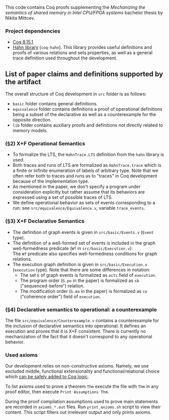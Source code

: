 This code contains Coq proofs supplementing the _Mechanizing the semantics of shared memory
in Intel CPU/FPGA systems_ bachelor thesis by Nikita Mittcev.
<!-- More on the artifact constructed from the code (including a VM image and installation guidelines) are stated in [ARTIFACT.md](ARTIFACT.md). -->

### Project dependencies
* [Coq 8.15.1](https://coq.inria.fr)
* [Hahn library](https://github.com/vafeiadis/hahn) (`coq-hahn`). This library provides useful definitions and proofs of various relations and sets properties, as well as a general trace definition used throughout the development.

## List of paper claims and definitions supported by the artifact
	
The overall structure of Coq development in `src` folder is as follows:	

- `basic` folder contains general definitions.
- `equivalence` folder contains definitions a proof of operational definitions being a subset of the declarative as well as a counterexample for the opposite direction.
- `lib` folder contains auxiliary proofs and definitions not directly related to memory models. 
### (§2) X+F Operational Semantics
- To formalize the LTS, the `HahnTrace.LTS` definition from the `hahn` library is used. 
- Both traces and runs of LTS are formalized as `HahnTrace.trace` which is a finite or infinite enumeration of labels of arbitrary type. Note that we often refer both to traces and runs as to "traces" in Coq development because of the implementation type. 
- As mentioned in the paper, we don't specify a program under consideration explicitly but rather assume that its behaviors are expressed using a set of possible traces of LTS. 
- We define operational behavior as sets of events corresponding to a run: see `src/equivalence/Equivalence.v`, variable `trace_events`.
 
### (§3) X+F Declarative Semantics	
- The definition of graph events is given in `src/basic/Events.v` (`Event` type). 
- The definition of a well-formed set of events is included in the graph well-formedness predicate (`Wf` in `src/basic/Execution.v`):	
  The `Wf` predicate also specifies well-formedness conditions for graph relations. 
- The execution graph definition is given in `src/basic/Execution.v` (`execution` type). Note that there are some differences in notation:
    - The set `E` of graph events is formalized as `acts` field of `execution`.
    - The program order (`G.po` in the paper) is formalized as `sb` ("sequenced-before") relation.
    - The modification order (`G.mo` in the paper) is formalized as `co` ("coherence order") field of `execution`.
	
### (§4) Declarative semantics to operational: a counterexample
The file `src/equivalence/Counterexample.v` contains a counterexample for the inclusion of declarative semantics into operational. 
It defines an execution and proves that it is X+F consistent.
There is currently no mechanization of the fact that it doesn't correspond to any operational behavior.

### Used axioms

Our development relies on non-constructive axioms. Namely, we use excluded middle, functional extensionality and functional/relational choice which [can be safely added to Coq logic](https://github.com/coq/coq/wiki/The-Logic-of-Coq#what-axioms-can-be-safely-added-to-coq). 

To list axioms used to prove a theorem `Thm` execute the file with `Thm` in any proof editor, then execute `Print Assumptions Thm`. 

During the proof compilation assumptions used to prove main statements are recorded in `axioms_*.out` files. Run `print_axioms.sh` script to view their content. This script filters out irrelevant output and only prints axioms.  



